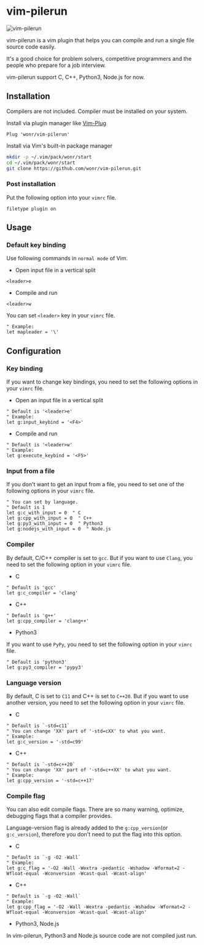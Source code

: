 # vim-pilerun

![vim-pilerun](https://user-images.githubusercontent.com/59398632/149714564-f32ca216-6c25-4614-96e2-a560e3572b37.gif)

vim-pilerun is a vim plugin that helps you can compile and run a single file source code easily.

It's a good choice for problem solvers, competitive programmers and the people who prepare for a job interview.

vim-pilerun support C, C++, Python3, Node.js for now.


## Installation

Compilers are not included. Compiler must be installed on your system.

Install via plugin manager like [Vim-Plug](https://github.com/junegunn/vim-plug)

```vim
Plug 'wonr/vim-pilerun'
```

Install via Vim's built-in package manager

```sh
mkdir -p ~/.vim/pack/wonr/start
cd ~/.vim/pack/wonr/start
git clone https://github.com/wonr/vim-pilerun.git
```


### Post installation

Put the following option into your ```vimrc``` file.

```vim
filetype plugin on
```


## Usage


### Default key binding

Use following commands in ```normal mode``` of Vim.

* Open input file in a vertical split

```vim
<leader>e
```

* Compile and run

```vim
<leader>w
```

You can set ```<leader>``` key in your ```vimrc``` file.

```vim
" Example:
let mapleader = '\'
```


## Configuration


### Key binding

If you want to change key bindings, you need to set the following options in your ```vimrc``` file.

* Open an input file in a vertical split

```vim
" Default is '<leader>e'
" Example:
let g:input_keybind = '<F4>'
```

* Compile and run

```vim
" Default is '<leader>w'
" Example:
let g:execute_keybind = '<F5>'
```


### Input from a file

If you don't want to get an input from a file, you need to set one of the following options in your ```vimrc``` file.

```vim
" You can set by language.
" Default is 1
let g:c_with_input = 0  " C
let g:cpp_with_input = 0  " C++
let g:py3_with_input = 0  " Python3
let g:nodejs_with_input = 0  " Node.js
```


### Compiler

By default, C/C++ compiler is set to ```gcc```. But if you want to use ```Clang```, you need to set the following option in your ```vimrc``` file.

* C

```vim
" Default is 'gcc'
let g:c_compiler = 'clang'
```

* C++

```vim
" Default is 'g++'
let g:cpp_compiler = 'clang++'
```

* Python3

If you want to use ```PyPy```, you need to set the following option in your ```vimrc``` file.

```vim
" Default is 'python3'
let g:py3_compiler = 'pypy3'
```


### Language version

By default, C is set to ```C11``` and C++ is set to ```C++20```. But if you want to use another version, you need to set the following option in your ```vimrc``` file.

* C

```vim
" Default is `-std=c11`
" You can change 'XX' part of '-std=cXX' to what you want.
" Example:
let g:c_version = '-std=c99'
```

* C++

```vim
" Default is `-std=c++20`
" You can change 'XX' part of '-std=c++XX' to what you want.
" Example:
let g:cpp_version = '-std=c++17'
```


### Compile flag

You can also edit compile flags. There are so many warning, optimize, debugging flags that a compiler provides.

Language-version flag is already added to the ```g:cpp_version```(or ```g:c_version```), therefore you don't need to put the flag into this option.

* C

```vim
" Default is `-g -O2 -Wall`
" Example:
let g:c_flag = '-O2 -Wall -Wextra -pedantic -Wshadow -Wformat=2 -Wfloat-equal -Wconversion -Wcast-qual -Wcast-align'
```

* C++

```vim
" Default is `-g -O2 -Wall`
" Example:
let g:cpp_flag = '-O2 -Wall -Wextra -pedantic -Wshadow -Wformat=2 -Wfloat-equal -Wconversion -Wcast-qual -Wcast-align'
```

* Python3, Node.js

In vim-pilerun, Python3 and Node.js source code are not compiled just run.


<!--END-->
